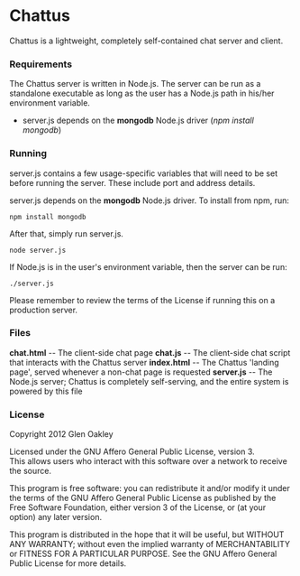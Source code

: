 Chattus
=======

Chattus is a lightweight, completely self-contained chat server and client.


### Requirements
The Chattus server is written in Node.js.  The server can be run as a 
standalone executable as long as the user has a Node.js path in his/her 
environment variable.

* server.js depends on the __mongodb__ Node.js driver (_npm install mongodb_)


### Running

server.js contains a few usage-specific variables that will need to be set 
before running the server.  These include port and address details.

server.js depends on the __mongodb__ Node.js driver.  To install from npm, run:

    npm install mongodb 

After that, simply run server.js.

    node server.js

If Node.js is in the user's environment variable, then the server can be run:

    ./server.js

Please remember to review the terms of the License if running this on a 
production server.


### Files

__chat.html__ -- The client-side chat page
__chat.js__ -- The client-side chat script that interacts with 
               the Chattus server
__index.html__ -- The Chattus 'landing page', served whenever a non-chat page 
                  is requested
__server.js__ -- The Node.js server; Chattus is completely self-serving, and 
                 the entire system is powered by this file


### License

 Copyright 2012 Glen Oakley

   Licensed under the GNU Affero General Public License, version 3.  
   This allows users who interact with this software over a network to 
   receive the source.

   This program is free software: you can redistribute it and/or modify it 
   under the terms of the GNU Affero General Public License as published by 
   the Free Software Foundation, either version 3 of the License, or 
   (at your option) any later version.

   This program is distributed in the hope that it will be useful, but 
   WITHOUT ANY WARRANTY; without even the implied warranty of
   MERCHANTABILITY or FITNESS FOR A PARTICULAR PURPOSE.  See the
   GNU Affero General Public License for more details.
